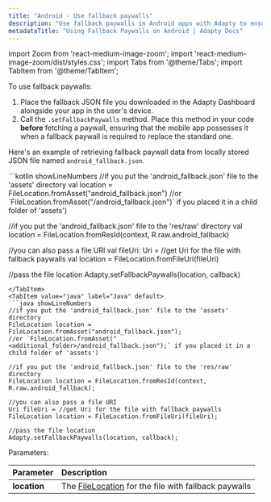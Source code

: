 ```yaml
---
title: "Android - Use fallback paywalls"
description: "Use fallback paywalls in Android apps with Adapty to ensure revenue flow."
metadataTitle: "Using Fallback Paywalls on Android | Adapty Docs"
---
```


import Zoom from 'react-medium-image-zoom';
import 'react-medium-image-zoom/dist/styles.css';
import Tabs from '@theme/Tabs';
import TabItem from '@theme/TabItem'; 

To use fallback paywalls:

1. Place the fallback JSON file you downloaded in the Adapty Dashboard alongside your app in the user's device.
2. Call the `.setFallbackPaywalls` method. Place this method in your code **before** fetching a paywall, ensuring that the mobile app possesses it when a fallback paywall is required to replace the standard one.

Here's an example of retrieving fallback paywall data from locally stored JSON file named `android_fallback.json`.

<Tabs>
<TabItem value="kotlin" label="Kotlin" default>
```kotlin showLineNumbers
//if you put the 'android_fallback.json' file to the 'assets' directory
val location = FileLocation.fromAsset("android_fallback.json")
//or `FileLocation.fromAsset("<additional_folder>/android_fallback.json")` if you placed it in a child folder of 'assets')

//if you put the 'android_fallback.json' file to the 'res/raw' directory
val location = FileLocation.fromResId(context, R.raw.android_fallback)

//you can also pass a file URI
val fileUri: Uri = //get Uri for the file with fallback paywalls
val location = FileLocation.fromFileUri(fileUri)

//pass the file location
Adapty.setFallbackPaywalls(location, callback)
```
</TabItem>
<TabItem value="java" label="Java" default>
```java showLineNumbers
//if you put the 'android_fallback.json' file to the 'assets' directory
FileLocation location = FileLocation.fromAsset("android_fallback.json");
//or `FileLocation.fromAsset("<additional_folder>/android_fallback.json");` if you placed it in a child folder of 'assets')

//if you put the 'android_fallback.json' file to the 'res/raw' directory
FileLocation location = FileLocation.fromResId(context, R.raw.android_fallback);

//you can also pass a file URI
Uri fileUri = //get Uri for the file with fallback paywalls
FileLocation location = FileLocation.fromFileUri(fileUri);

//pass the file location
Adapty.setFallbackPaywalls(location, callback);
```
</TabItem>
</Tabs>

Parameters:

| Parameter    | Description                                                                                                               |
| :----------- | :------------------------------------------------------------------------------------------------------------------------ |
| **location** | The [FileLocation](https://kotlin.adapty.io/adapty/com.adapty.utils/-file-location/)  for the file with fallback paywalls |
